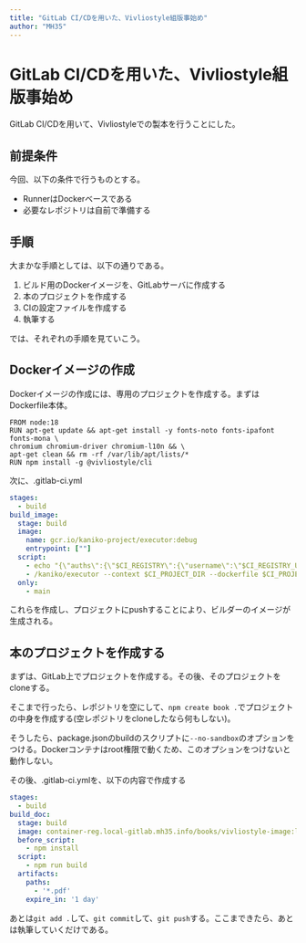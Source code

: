 ```yaml
---
title: "GitLab CI/CDを用いた、Vivliostyle組版事始め"
author: "MH35"
---
```


# GitLab CI/CDを用いた、Vivliostyle組版事始め

GitLab CI/CDを用いて、Vivliostyleでの製本を行うことにした。

## 前提条件

今回、以下の条件で行うものとする。

* RunnerはDockerベースである
* 必要なレポジトリは自前で準備する

## 手順

大まかな手順としては、以下の通りである。

1. ビルド用のDockerイメージを、GitLabサーバに作成する
2. 本のプロジェクトを作成する
3. CIの設定ファイルを作成する
4. 執筆する

では、それぞれの手順を見ていこう。

## Dockerイメージの作成

Dockerイメージの作成には、専用のプロジェクトを作成する。まずはDockerfile本体。

```docker
FROM node:18
RUN apt-get update && apt-get install -y fonts-noto fonts-ipafont fonts-mona \
chromium chromium-driver chromium-l10n && \
apt-get clean && rm -rf /var/lib/apt/lists/*
RUN npm install -g @vivliostyle/cli
```

次に、.gitlab-ci.yml

```yaml
stages:
  - build
build_image:
  stage: build
  image:
    name: gcr.io/kaniko-project/executor:debug
    entrypoint: [""]
  script:
    - echo "{\"auths\":{\"$CI_REGISTRY\":{\"username\":\"$CI_REGISTRY_USER\",\"password\":\"$CI_REGISTRY_PASSWORD\"}}}" > /kaniko/.docker/config.json
    - /kaniko/executor --context $CI_PROJECT_DIR --dockerfile $CI_PROJECT_DIR/Dockerfile --destination $CI_REGISTRY_IMAGE:latest
  only:
    - main
```

これらを作成し、プロジェクトにpushすることにより、ビルダーのイメージが生成される。

## 本のプロジェクトを作成する

まずは、GitLab上でプロジェクトを作成する。その後、そのプロジェクトをcloneする。

そこまで行ったら、レポジトリを空にして、`npm create book .`でプロジェクトの中身を作成する(空レポジトリをcloneしたなら何もしない)。

そうしたら、package.jsonのbuildのスクリプトに`--no-sandbox`のオプションをつける。Dockerコンテナはroot権限で動くため、このオプションをつけないと動作しない。

その後、.gitlab-ci.ymlを、以下の内容で作成する

```yaml
stages:
  - build
build_doc:
  stage: build
  image: container-reg.local-gitlab.mh35.info/books/vivliostyle-image:latest
  before_script:
    - npm install
  script:
    - npm run build
  artifacts:
    paths:
      - '*.pdf'
    expire_in: '1 day'
```

あとは`git add .`して、`git commit`して、`git push`する。ここまできたら、あとは執筆していくだけである。
